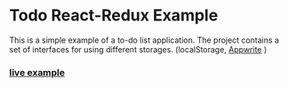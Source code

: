 # Todo React-Redux Example

This is a simple example of a to-do list application. The project contains a set of interfaces for using different storages. (localStorage, [Appwrite](https://appwrite.io/) )
### [live example](https://sergodrovski.github.io/redux-fundamentals-example/)